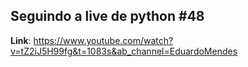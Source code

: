 ## Seguindo a live de python #48 ##


**Link**: https://www.youtube.com/watch?v=tZ2iJ5H99fg&t=1083s&ab_channel=EduardoMendes